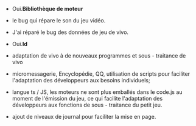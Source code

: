 
- Oui.**Bibliothèque de moteur**

- le bug qui répare le son du jeu vidéo.

- J'ai réparé le bug des données de jeu de vivo.


- Oui.**Id**

- adaptation de vivo à de nouveaux programmes et sous - traitance de vivo

- micromessagerie, Encyclopédie, QQ, utilisation de scripts pour faciliter l'adaptation des développeurs aux besoins individuels;

- langue ts / JS, les moteurs ne sont plus emballés dans le code.js au moment de l'émission du jeu, ce qui facilite l'adaptation des développeurs aux fonctions de sous - traitance du petit jeu.

- ajout de niveaux de journal pour faciliter la mise en page.
